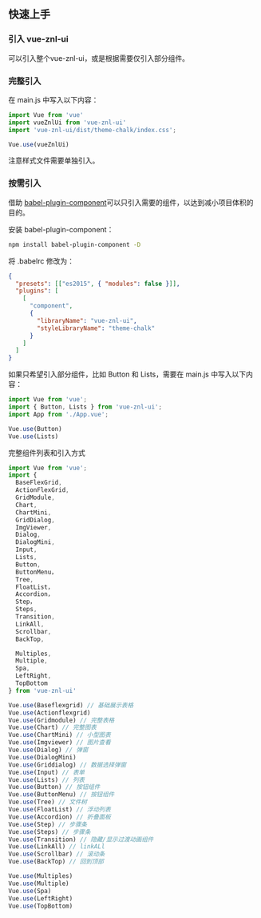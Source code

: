 <style>
  .hljs{
   display: block;
  }
</style>
## 快速上手

### 引入 vue-znl-ui

可以引入整个vue-znl-ui，或是根据需要仅引入部分组件。

### 完整引入

在 main.js 中写入以下内容：

```javascript
import Vue from 'vue'
import vueZnlUi from 'vue-znl-ui'
import 'vue-znl-ui/dist/theme-chalk/index.css';

Vue.use(vueZnlUi)
```

注意样式文件需要单独引入。

### 按需引入

借助 [babel-plugin-component](https://github.com/QingWei-Li/babel-plugin-component)可以只引入需要的组件，以达到减小项目体积的目的。

安装 babel-plugin-component：

```bash
npm install babel-plugin-component -D
```

将 .babelrc 修改为：

```json
{
  "presets": [["es2015", { "modules": false }]],
  "plugins": [
    [
      "component",
      {
        "libraryName": "vue-znl-ui",
        "styleLibraryName": "theme-chalk"
      }
    ]
  ]
}
```

如果只希望引入部分组件，比如 Button 和 Lists，需要在 main.js 中写入以下内容：

```javascript
import Vue from 'vue';
import { Button, Lists } from 'vue-znl-ui';
import App from './App.vue';

Vue.use(Button)
Vue.use(Lists)

```

完整组件列表和引入方式

```javascript
import Vue from 'vue';
import { 
  BaseFlexGrid,
  ActionFlexGrid,
  GridModule,
  Chart,
  ChartMini,
  GridDialog,
  ImgViewer,
  Dialog,
  DialogMini,
  Input,
  Lists,
  Button,
  ButtonMenu，
  Tree,
  FloatList，
  Accordion，
  Step，
  Steps,
  Transition,
  LinkAll,
  Scrollbar,
  BackTop,

  Multiples,
  Multiple,
  Spa,
  LeftRight,
  TopBottom
} from 'vue-znl-ui'

Vue.use(Baseflexgrid) // 基础展示表格
Vue.use(Actionflexgrid)
Vue.use(Gridmodule) // 完整表格
Vue.use(Chart) // 完整图表
Vue.use(ChartMini) // 小型图表
Vue.use(Imgviewer) // 图片查看
Vue.use(Dialog) // 弹窗
Vue.use(DialogMini)
Vue.use(Griddialog) // 数据选择弹窗
Vue.use(Input) // 表单
Vue.use(Lists) // 列表
Vue.use(Button) // 按钮组件
Vue.use(ButtonMenu) // 按钮组件
Vue.use(Tree) // 文件树
Vue.use(FloatList) // 浮动列表
Vue.use(Accordion) // 折叠面板
Vue.use(Step) // 步骤条
Vue.use(Steps) // 步骤条
Vue.use(Transition) // 隐藏/显示过渡动画组件
Vue.use(LinkAll) // linkALl
Vue.use(Scrollbar) // 滚动条
Vue.use(BackTop) // 回到顶部

Vue.use(Multiples)
Vue.use(Multiple)
Vue.use(Spa)
Vue.use(LeftRight)
Vue.use(TopBottom)
```


